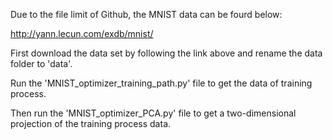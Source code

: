 Due to the file limit of Github, the MNIST data can be fourd below:

  http://yann.lecun.com/exdb/mnist/

First download the data set by following the link above and rename the data folder to 'data'.

Run the 'MNIST_optimizer_training_path.py' file to get the data of training process.

Then run the 'MNIST_optimizer_PCA.py' file to get a two-dimensional projection of the training process data.
